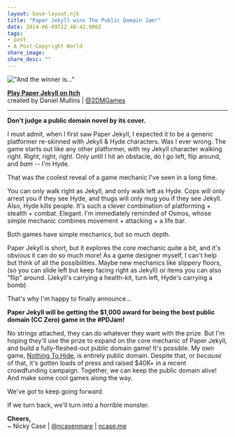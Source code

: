 ```yaml
---
layout: base-layout.njk
title: "Paper Jekyll wins The Public Domain Jam!"
date: 2014-06-09T22:48:42.000Z
tags:
- post
- A Post-Copyright World
share_image: 
share_desc: ""
---
```


!["And the winner is..."](/content/images/2014/Jun/Screen-Shot-2014-06-09-at-16-50-32.png)

**[Play Paper Jekyll on Itch](http://danman9914.itch.io/paper-jekyll)**  
created by Daniel Mullins | [@2DMGames](https://twitter.com/2dmgames)

* * *

**Don't judge a public domain novel by its cover.**

I must admit, when I first saw Paper Jekyll, I expected it to be a generic platformer re-skinned with Jekyll & Hyde characters. Was I ever wrong. The game starts out like any other platformer, with my Jekyll character walking right. Right, right, right. Only until I hit an obstacle, do I go left, flip around, and _bam_ -- I'm Hyde.

That was the coolest reveal of a game mechanic I've seen in a long time.

You can only walk right as Jekyll, and only walk left as Hyde. Cops will only arrest you if they see Hyde, and thugs will only mug you if they see Jekyll. Also, Hyde kills people. It's such a clever combination of platforming + stealth + combat. Elegant. I'm immediately reminded of Osmos, whose simple mechanic combines movement + attacking + a life bar.

Both games have simple mechanics, but so much depth.

Paper Jekyll is short, but it explores the core mechanic quite a bit, and it's obvious it can do so much more! As a game designer myself, I can't help but think of all the possibilities. Maybe new mechanics like slippery floors, (so you can slide left but keep facing right as Jekyll) or items you can also "flip" around. (Jekyll's carrying a health-kit, turn left, Hyde's carrying a bomb)

That's why I'm happy to finally announce...

**Paper Jekyll will be getting the $1,000 award for being the best public domain (CC Zero) game in the #PDJam!**

No strings attached, they can do whatever they want with the prize. But I'm hoping they'll use the prize to expand on the core mechanic of Paper Jekyll, and build a fully-fleshed-out public domain game! It's possible. My own game, [Nothing To Hide](http://www.nothingtohide.cc/), is entirely public domain. Despite that, or _because_ of that, it's gotten loads of press and raised $40K+ in a recent crowdfunding campaign. Together, we can keep the public domain alive! And make some cool games along the way.

We've got to keep going forward.

If we turn back, we'll turn into a horrible monster.

**Cheers,**  
~ Nicky Case | [@ncasenmare](https://twitter.com/ncasenmare) | [ncase.me](http://ncase.me)